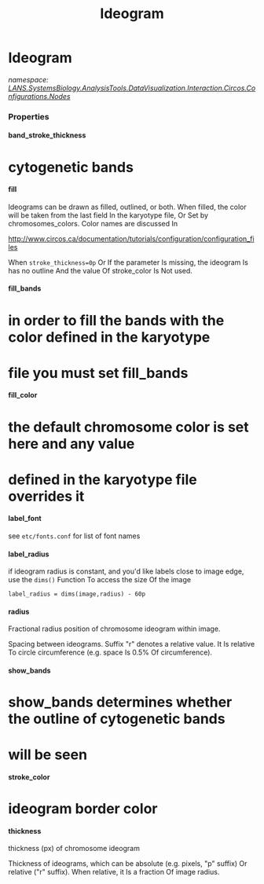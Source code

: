 ﻿---
title: Ideogram
---

# Ideogram
_namespace: [LANS.SystemsBiology.AnalysisTools.DataVisualization.Interaction.Circos.Configurations.Nodes](N-LANS.SystemsBiology.AnalysisTools.DataVisualization.Interaction.Circos.Configurations.Nodes.html)_






### Properties

#### band_stroke_thickness
# cytogenetic bands
#### fill
Ideograms can be drawn as filled, outlined, or both. When filled,
 the color will be taken from the last field In the karyotype file,
 Or Set by chromosomes_colors. Color names are discussed In

 http://www.circos.ca/documentation/tutorials/configuration/configuration_files

 When ``stroke_thickness=0p`` Or If the parameter Is missing, the ideogram Is
 has no outline And the value Of stroke_color Is Not used.
#### fill_bands
# in order to fill the bands with the color defined in the karyotype
 # file you must set fill_bands
#### fill_color
# the default chromosome color is set here and any value
 # defined in the karyotype file overrides it
#### label_font
see ``etc/fonts.conf`` for list of font names
#### label_radius
if ideogram radius is constant, and you'd like labels close to image edge, 
 use the ``dims()`` Function To access the size Of the image
 
 ``
 label_radius = dims(image,radius) - 60p
 ``
#### radius
Fractional radius position of chromosome ideogram within image.
 
 Spacing between ideograms. Suffix "r" denotes a relative value. It
 Is relative To circle circumference (e.g. space Is 0.5% Of
 circumference).
#### show_bands
# show_bands determines whether the outline of cytogenetic bands
 # will be seen
#### stroke_color
# ideogram border color
#### thickness
thickness (px) of chromosome ideogram
 
 Thickness of ideograms, which can be absolute (e.g. pixels, "p"
 suffix) Or relative ("r" suffix). When relative, it Is a fraction Of
 image radius.
